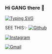 ### Hi GANG there 🧚
[![Typing SVG](https://readme-typing-svg.herokuapp.com?color=6B5DF7&size=75&width=1050&height=200&lines=Hey+I'm+Jins+Joseph)](https://t.me/GangstersOff) 

<!--
## Reach out to me 👻

|  <a href="https://www.instagram.com/tz_.ash"><img src="https://telegra.ph/file/74806217c0bb7cfa52971.jpg" width="150px" height="150px" /></a> |
|:---------------------------------------------------------------------------------------------------------------------------------------: |
|                                                                                   |
|[![Telegram](https://img.shields.io/badge/Telegram-003245?style=flat&labelColor=224242&logoColor=white&for-the-badge&logo=telegram)](https://t.me/kidhub)&nbsp;                                       


**NewGangster/NewGangster** is a ✨ _special_ ✨ repository because its `README.md` (this file) appears on your GitHub profile.

Here are some ideas to get you started:

- 🔭 I’m currently working on ...
- 🌱 I’m currently learning ...
- 👯 I’m looking to collaborate on ...
- 🤔 I’m looking for help with ...
- 💬 Ask me about ...
- 📫 How to reach me: ...
- 😄 Pronouns: ...
- ⚡ Fun fact: ...
-->

SEE THIS✨
[![Github](https://img.shields.io/badge/-Github-000?style=flat&logo=Github&logoColor=white)](https://github.com/NewGangster)

[![Instagram](https://img.shields.io/badge/-Instagram-c13584?style=flat&labelColor=c13584&logo=instagram&logoColor=blue)]()

[![Gmail](https://img.shields.io/badge/-Gmail-c14438?style=flat&logo=Gmail&logoColor=blue)]()

&nbsp;
